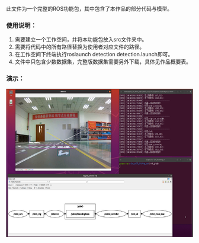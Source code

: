 此文件为一个完整的ROS功能包，其中包含了本作品的部分代码与模型。

### 使用说明：

1. 需要建立一个工作空间，并将本功能包放入src文件夹中。
2. 需要将代码中的所有路径替换为使用者对应文件的路径。
3. 在工作空间下终端执行roslaunch detection detection.launch即可。
4. 文件中只包含少数数据集，完整版数据集需要另外下载，具体见作品概要表。

### 演示：

 <img src="pics/pic.png" width = "715" height = "400" alt="演示图"/>